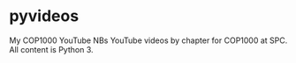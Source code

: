 # pyvideos
My COP1000 YouTube NBs
YouTube videos by chapter for COP1000 at SPC. All content is Python 3.
